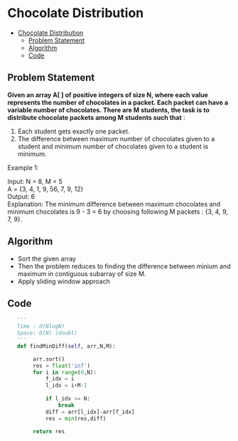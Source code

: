 # Chocolate Distribution
- [Chocolate Distribution](#chocolate-distribution)
  - [Problem Statement](#problem-statement)
  - [Algorithm](#algorithm)
  - [Code](#code)

## Problem Statement
**Given an array A[ ] of positive integers of size N, where each value represents the number of chocolates in a packet. Each packet can have a variable number of chocolates. There are M students, the task is to distribute chocolate packets among M students such that** :
1. Each student gets exactly one packet.
2. The difference between maximum number of chocolates given to a student and minimum number of chocolates given to a student is minimum.

Example 1:

Input:
N = 8, M = 5  
A = {3, 4, 1, 9, 56, 7, 9, 12}  
Output: 6  
Explanation: The minimum difference between 
maximum chocolates and minimum chocolates 
is 9 - 3 = 6 by choosing following M packets :
{3, 4, 9, 7, 9}.

## Algorithm
- Sort the given array 
- Then the problem reduces to finding the difference between minium and maximum in contiguous subarray of size M.
- Apply sliding window approach

## Code 
```python
   '''
   Time : O(NlogN)
   Space: O(N) (doubt)
   '''
   def findMinDiff(self, arr,N,M):

        arr.sort()
        res = float('inf')
        for i in range(0,N):
            f_idx = i
            l_idx = i+M-1
            
            if l_idx >= N:
                break
            diff = arr[l_idx]-arr[f_idx]
            res = min(res,diff)
            
        return res
```
